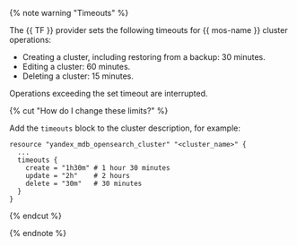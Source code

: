{% note warning "Timeouts" %}

The {{ TF }} provider sets the following timeouts for {{ mos-name }} cluster operations:

* Creating a cluster, including restoring from a backup: 30 minutes.
* Editing a cluster: 60 minutes.
* Deleting a cluster: 15 minutes.

Operations exceeding the set timeout are interrupted.

{% cut "How do I change these limits?" %}

Add the `timeouts` block to the cluster description, for example:

```hcl
resource "yandex_mdb_opensearch_cluster" "<cluster_name>" {
  ...
  timeouts {
    create = "1h30m" # 1 hour 30 minutes
    update = "2h"    # 2 hours
    delete = "30m"   # 30 minutes
  }
}
```

{% endcut %}

{% endnote %}
